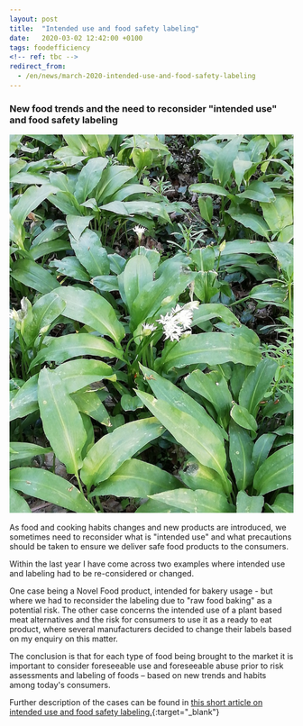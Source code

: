 ```yaml
---
layout: post
title:  "Intended use and food safety labeling"
date:   2020-03-02 12:42:00 +0100
tags: foodefficiency
<!-- ref: tbc -->
redirect_from:
  - /en/news/march-2020-intended-use-and-food-safety-labeling
---
```


### New food trends and the need to reconsider "intended use" and food safety labeling

![Onions][1]

As food and cooking habits changes and new products are introduced, we sometimes need to reconsider what is "intended use" and what precautions should be taken to ensure we deliver safe food products to the consumers. 

Within the last year I have come across two examples where intended use and labeling had to be re-considered or changed. 

One case being a Novel Food product, intended for bakery usage - but where we had to reconsider the labeling due to "raw food baking" as a potential risk. The other case concerns the intended use of a plant based meat alternatives and the risk for consumers to use it as a ready to eat product, where several manufacturers decided to change their labels based on my enquiry on this matter.

The conclusion is that for each type of food being brought to the market it is important to consider foreseeable use and foreseeable abuse prior to risk assessments and labeling of foods – based on new trends and habits among today's consumers.

Further description of the cases can be found in [this short article on intended use and food safety labeling.][2]{:target="_blank"}

[1]: /assets/images/Onions.jpg#pull-right#w255 "Onions"
[2]: /assets/publications/2020_FE_New%20food%20trends%20and%20the%20need%20to%20reconsider.pdf "New Food Trends And The Need To Reconsider"
